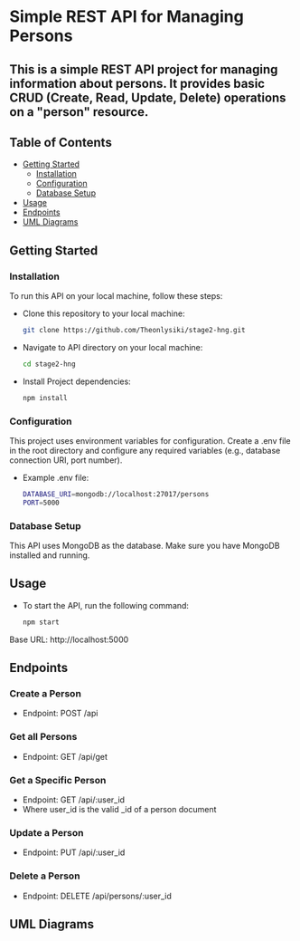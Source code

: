 # Simple REST API for Managing Persons

## This is a simple REST API project for managing information about persons. It provides basic CRUD (Create, Read, Update, Delete) operations on a "person" resource.

## Table of Contents

- [Getting Started](#getting-started)
  - [Installation](#installation)
  - [Configuration](#configuration)
  - [Database Setup](#database-setup)
- [Usage](#usage)
- [Endpoints](#endpoints)
- [UML Diagrams](#uml-diagrams)

## Getting Started

### Installation

To run this API on your local machine, follow these steps:

- Clone this repository to your local machine:

  ```bash
  git clone https://github.com/Theonlysiki/stage2-hng.git

  ```

- Navigate to API directory on your local machine:

  ```bash
  cd stage2-hng

  ```

- Install Project dependencies:
  ```bash
  npm install
  ```

### Configuration

This project uses environment variables for configuration. Create a .env file in the root directory and configure any required variables (e.g., database connection URI, port number).

- Example .env file:
  ```bash
  DATABASE_URI=mongodb://localhost:27017/persons
  PORT=5000
  ```

### Database Setup

This API uses MongoDB as the database. Make sure you have MongoDB installed and running.

## Usage

- To start the API, run the following command:
  ```bash
  npm start
  ```

Base URL: http://localhost:5000

## Endpoints

### Create a Person
- Endpoint: POST /api

### Get all Persons
- Endpoint: GET /api/get

### Get a Specific Person
- Endpoint: GET /api/:user_id
- Where user_id is the valid _id of a person document

### Update a Person
- Endpoint: PUT /api/:user_id

### Delete a Person
- Endpoint: DELETE /api/persons/:user_id

## UML Diagrams
<Link to diagrams>




